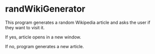 # randWikiGenerator


This program generates a random Wikipedia article and asks the user if they want to visit it.

If yes, article opens in a new window.

If no, program generates a new article.
